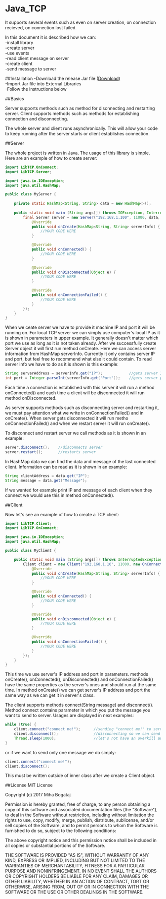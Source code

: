 # Java_TCP
It supports several events such as even on server creation, on connection recieved, on connection lost failed.


In this document it is described how we can:<br />
     -install library<br />
     -create server<br />
     -use events<br />
     -read client message on server<br />
     -create client<br />
     -send message to server<br />


##Installation
-Download the release Jar file (<a href="https://github.com/mihibo5/Java_TCP/releases/download/1.0/LibTCP.jar">Download</a>)<br />
-Import Jar file into External Libraries<br />
-Follow the instructions below<br />


##Basics

Server supports methods such as method for disonnecting and restarting server. Client supports methods such as methods for establishing connection and disconnecting.

The whole server and client runs asynchronically. This will allow your code to keep running after the server starts or client establishes connection.

##Server

The whole project is written in Java. The usage of this library is simple. Here are an example of how to create server:

```java
import LibTCP.OnConnect;
import LibTCP.Server;

import java.io.IOException;
import java.util.HashMap;

public class MyServer {
    
    private static HashMap<String, String> data = new HashMap<>();
    
    public static void main (String args[]) throws IOException, InterruptedException {
        final Server server = new Server("192.168.1.100", 11000, data, new OnConnect() {
            @Override
            public void onCreate(HashMap<String, String> serverInfo) {
                //YOUR CODE HERE
            }

            @Override
            public void onConnected() {
                //YOUR CODE HERE
            }

            @Override
            public void onDisconnected(Object e) {
                //YOUR CODE HERE
            }

            @Override
            public void onConnectionFailed() {
                //YOUR CODE HERE
            }
        });
    }
}
```

When we ceate server we have to provide it machine IP and port it will be running on. For local TCP server we can simply use computer's local IP as it is shown in parameters in upper example. It generally doesn't matter which port we use as long as it is not taken already. After we successfully create Server object it will first run method onCreate. Here we can access server information from HashMap serverInfo. Currently it only contains server IP and port, but feel free to recommend what else it could contain. To read server info we have to do as it is shown is this example:

```java
String serverAddress = serverInfo.get("IP");            //gets server IP
int port = Integer.parseInt(serverInfo.get("Port"));    //gets server port
```

Each time a connection is established with this server it will run a method onConnected() and each time a client will be disconnected it will run method onDisconnected.

As server supports methods such as disconnecting server and restarting it, we must pay attention what we write in onConnectionFailed() and in onCreate(). When server gets disconnected it will run metho onConnectionFailed() and when we restart server it will run onCreate().

To disconnect and restart server we call methods as it is shown in an example:

```java
server.disconnect();    //disconnects server
server.restart();       //restarts server
```

In HashMap data we can find the data and message of the last connected client. Information can be read as it is shown in an example:

```java
String clientAddress = data.get("IP");
String message = data.get("Message");
```

If we wanted for example print IP and message of each client when they connect we would use this in method onConnected().

##Client

Now let's see an example of how to create a TCP client:

```java
import LibTCP.Client;
import LibTCP.OnConnect;

import java.io.IOException;
import java.util.HashMap;

public class MyClient {

    public static void main (String args[]) throws InterruptedException, IOException {
        Client client = new Client("192.168.1.10", 11000, new OnConnect() {
            @Override
            public void onCreate(HashMap<String, String> serverInfo) {
                //YOUR CODE HERE
            }

            @Override
            public void onConnected() {
                //YOUR CODE HERE
            }

            @Override
            public void onDisconnected(Object e) {
                //YOUR CODE HERE
            }

            @Override
            public void onConnectionFailed() {
                //YOUR CODE HERE
            }
        });
    }
}
```

This time we use server's IP address and port in parameters. methods onCreate(), onConnected(), onDisconnected() and onConnectionFailed() have the same properties as the server's ones and should run at the same time. In method onCreate() we can get server's IP address and port the same way as we can get it in server's class.

The client supports methods connect(String message) and disconnect(). Method connect contains parameter in which you put the message you want to send to server. Usages are displayed in next examples:

```java
while (true) {
    client.connect("connect me!");      //sending "connect me!" to server
    client.disconnect();                //disconnecting so we can send message again
    Thread.sleep(1000);                 //let's not have an overkill and send just one per second
}
```

or if we want to send only one message we do simply:

```java
client.connect("connect me!");
client.disconnect();
```

This must be written outside of inner class after we create a Client object.


##License
MIT License

Copyright (c) 2017 Miha Bogataj

Permission is hereby granted, free of charge, to any person obtaining a copy
of this software and associated documentation files (the "Software"), to deal
in the Software without restriction, including without limitation the rights
to use, copy, modify, merge, publish, distribute, sublicense, and/or sell
copies of the Software, and to permit persons to whom the Software is
furnished to do so, subject to the following conditions:

The above copyright notice and this permission notice shall be included in all
copies or substantial portions of the Software.

THE SOFTWARE IS PROVIDED "AS IS", WITHOUT WARRANTY OF ANY KIND, EXPRESS OR
IMPLIED, INCLUDING BUT NOT LIMITED TO THE WARRANTIES OF MERCHANTABILITY,
FITNESS FOR A PARTICULAR PURPOSE AND NONINFRINGEMENT. IN NO EVENT SHALL THE
AUTHORS OR COPYRIGHT HOLDERS BE LIABLE FOR ANY CLAIM, DAMAGES OR OTHER
LIABILITY, WHETHER IN AN ACTION OF CONTRACT, TORT OR OTHERWISE, ARISING FROM,
OUT OF OR IN CONNECTION WITH THE SOFTWARE OR THE USE OR OTHER DEALINGS IN THE
SOFTWARE.
